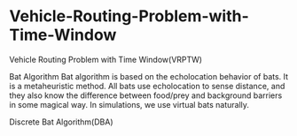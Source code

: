 # Vehicle-Routing-Problem-with-Time-Window
Vehicle Routing Problem with Time Window(VRPTW)

Bat Algorithm
Bat algorithm is based on the echolocation behavior of bats. It is a metaheuristic method. All bats use echolocation to sense distance, and they also know the difference between food/prey and background barriers in some magical way. In simulations, we use virtual bats naturally. 

Discrete Bat Algorithm(DBA)

